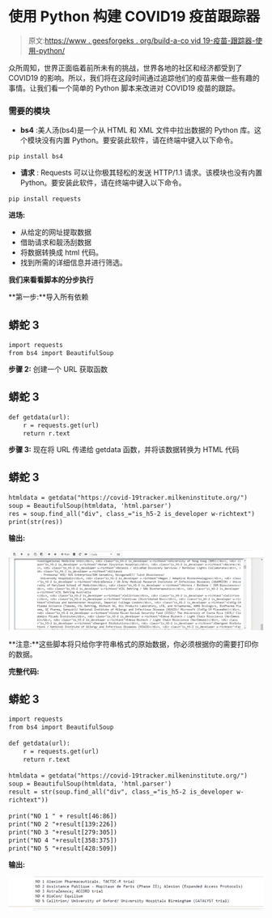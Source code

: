 # 使用 Python 构建 COVID19 疫苗跟踪器

> 原文:[https://www . geesforgeks . org/build-a-co vid 19-疫苗-跟踪器-使用-python/](https://www.geeksforgeeks.org/build-a-covid19-vaccine-tracker-using-python/)

众所周知，世界正面临着前所未有的挑战，世界各地的社区和经济都受到了 COVID19 的影响。所以，我们将在这段时间通过追踪他们的疫苗来做一些有趣的事情。让我们看一个简单的 Python 脚本来改进对 COVID19 疫苗的跟踪。

### 需要的模块

*   **bs4** :美人汤(bs4)是一个从 HTML 和 XML 文件中拉出数据的 Python 库。这个模块没有内置 Python。要安装此软件，请在终端中键入以下命令。

```
pip install bs4
```

*   **请求** : Requests 可以让你极其轻松的发送 HTTP/1.1 请求。该模块也没有内置 Python。要安装此软件，请在终端中键入以下命令。

```
pip install requests
```

**进场:**

*   从给定的网址提取数据
*   借助请求和靓汤刮数据
*   将数据转换成 html 代码。
*   找到所需的详细信息并进行筛选。

**我们来看看脚本的分步执行**

**第一步:**导入所有依赖

## 蟒蛇 3

```
import requests
from bs4 import BeautifulSoup
```

**步骤 2:** 创建一个 URL 获取函数

## 蟒蛇 3

```
def getdata(url):
    r = requests.get(url)
    return r.text
```

**步骤 3:** 现在将 URL 传递给 getdata 函数，并将该数据转换为 HTML 代码

## 蟒蛇 3

```
htmldata = getdata("https://covid-19tracker.milkeninstitute.org/")
soup = BeautifulSoup(htmldata, 'html.parser')
res = soup.find_all("div", class_="is_h5-2 is_developer w-richtext")
print(str(res))
```

**输出:**

![](img/629e575ab9bbed33588bc98184d49855.png)

**注意:**这些脚本将只给你字符串格式的原始数据，你必须根据你的需要打印你的数据。

**完整代码:**

## 蟒蛇 3

```
import requests
from bs4 import BeautifulSoup

def getdata(url):
    r = requests.get(url)
    return r.text

htmldata = getdata("https://covid-19tracker.milkeninstitute.org/")
soup = BeautifulSoup(htmldata, 'html.parser')
result = str(soup.find_all("div", class_="is_h5-2 is_developer w-richtext"))

print("NO 1 " + result[46:86])
print("NO 2 "+result[139:226])
print("NO 3 "+result[279:305])
print("NO 4 "+result[358:375])
print("NO 5 "+result[428:509])
```

**输出:**

![](img/f4ba291e298fe5b7838210ef836dfa6e.png)